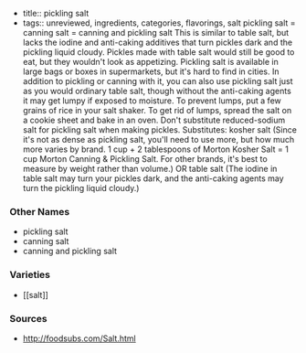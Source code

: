 - title:: pickling salt
- tags:: unreviewed, ingredients, categories, flavorings, salt
pickling salt = canning salt = canning and pickling salt This is similar to table salt, but lacks the iodine and anti-caking additives that turn pickles dark and the pickling liquid cloudy. Pickles made with table salt would still be good to eat, but they wouldn't look as appetizing. Pickling salt is available in large bags or boxes in supermarkets, but it's hard to find in cities. In addition to pickling or canning with it, you can also use pickling salt just as you would ordinary table salt, though without the anti-caking agents it may get lumpy if exposed to moisture. To prevent lumps, put a few grains of rice in your salt shaker. To get rid of lumps, spread the salt on a cookie sheet and bake in an oven. Don't substitute reduced-sodium salt for pickling salt when making pickles. Substitutes: kosher salt (Since it's not as dense as pickling salt, you'll need to use more, but how much more varies by brand. 1 cup + 2 tablespoons of Morton Kosher Salt = 1 cup Morton Canning & Pickling Salt. For other brands, it's best to measure by weight rather than volume.) OR table salt (The iodine in table salt may turn your pickles dark, and the anti-caking agents may turn the pickling liquid cloudy.)

### Other Names

* pickling salt
* canning salt
* canning and pickling salt

### Varieties

* [[salt]]

### Sources
* http://foodsubs.com/Salt.html
